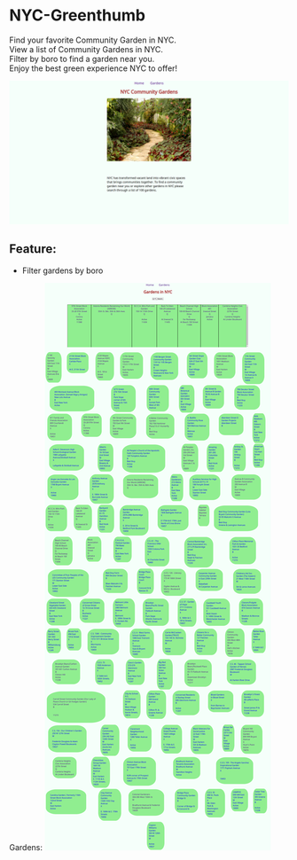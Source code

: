 # NYC-Greenthumb
Find your favorite Community Garden in NYC.<br/>
View a list of Community Gardens in NYC.<br/>
Filter by boro to find a garden near you.<br/>
Enjoy the best green experience NYC to offer!

![NYC Community Garden Home Page](/screenshots/home.png)

## Feature:
<ul>
  <li>Filter gardens by boro</li>
</ul>

Gardens:
![Gardens Page](/screenshots/gardens.png)
